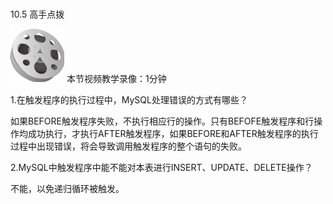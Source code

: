 ### 
  10.5 高手点拨


<img class="my_markdown" class="h-pic" src="../images/Figure-0301-219.jpg" style="width:86px;  height: 85px; "/> 本节视频教学录像：1分钟

1.在触发程序的执行过程中，MySQL处理错误的方式有哪些？

如果BEFORE触发程序失败，不执行相应行的操作。只有BEFOFE触发程序和行操作均成功执行，才执行AFTER触发程序，如果BEFORE和AFTER触发程序的执行过程中出现错误，将会导致调用触发程序的整个语句的失败。

2.MySQL中触发程序中能不能对本表进行INSERT、UPDATE、DELETE操作？

不能，以免递归循环被触发。


